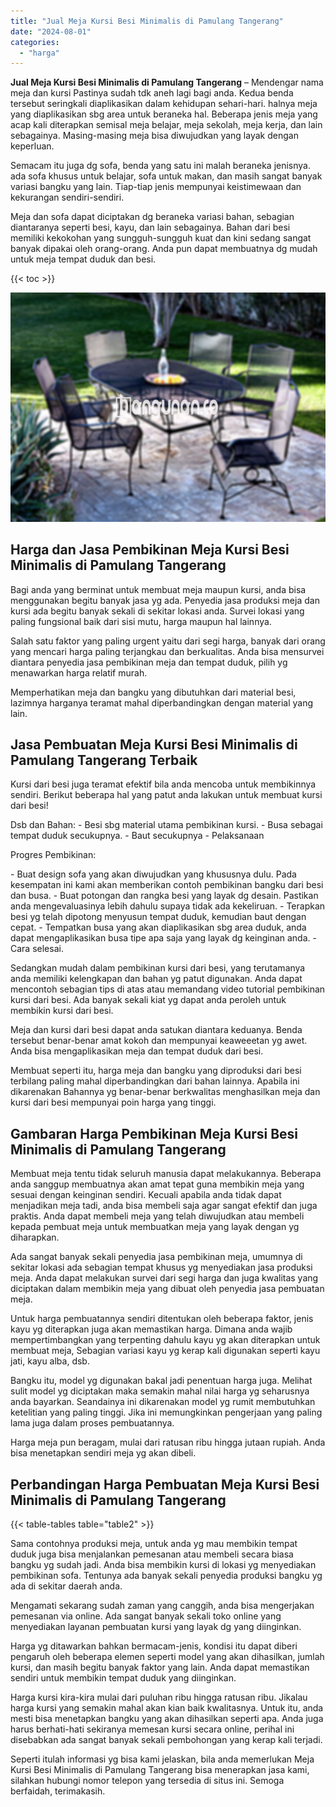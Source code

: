 ```yaml
---
title: "Jual Meja Kursi Besi Minimalis di Pamulang Tangerang"
date: "2024-08-01"
categories: 
  - "harga"
---
```


**Jual Meja Kursi Besi Minimalis di Pamulang Tangerang** – Mendengar nama meja dan kursi Pastinya sudah tdk aneh lagi bagi anda. Kedua benda tersebut seringkali diaplikasikan dalam kehidupan sehari-hari. halnya meja yang diaplikasikan sbg area untuk beraneka hal. Beberapa jenis meja yang acap kali diterapkan semisal meja belajar, meja sekolah, meja kerja, dan lain sebagainya. Masing-masing meja bisa diwujudkan yang layak dengan keperluan.

Semacam itu juga dg sofa, benda yang satu ini malah beraneka jenisnya. ada sofa khusus untuk belajar, sofa untuk makan, dan masih sangat banyak variasi bangku yang lain. Tiap-tiap jenis mempunyai keistimewaan dan kekurangan sendiri-sendiri.

Meja dan sofa dapat diciptakan dg beraneka variasi bahan, sebagian diantaranya seperti besi, kayu, dan lain sebagainya. Bahan dari besi memiliki kekokohan yang sungguh-sungguh kuat dan kini sedang sangat banyak dipakai oleh orang-orang. Anda pun dapat membuatnya dg mudah untuk meja tempat duduk dan besi.

{{< toc >}}

![Jual Meja Kursi Besi Minimalis di Pamulang Tangerang](/images/jual-meja-besi-murah12.png)

## Harga dan Jasa Pembikinan Meja Kursi Besi Minimalis di Pamulang Tangerang

Bagi anda yang berminat untuk membuat meja maupun kursi, anda bisa menggunakan begitu banyak jasa yg ada. Penyedia jasa produksi meja dan kursi ada begitu banyak sekali di sekitar lokasi anda. Survei lokasi yang paling fungsional baik dari sisi mutu, harga maupun hal lainnya.

Salah satu faktor yang paling urgent yaitu dari segi harga, banyak dari orang yang mencari harga paling terjangkau dan berkualitas. Anda bisa mensurvei diantara penyedia jasa pembikinan meja dan tempat duduk, pilih yg menawarkan harga relatif murah.

Memperhatikan meja dan bangku yang dibutuhkan dari material besi, lazimnya harganya teramat mahal diperbandingkan dengan material yang lain.

## Jasa Pembuatan Meja Kursi Besi Minimalis di Pamulang Tangerang Terbaik

Kursi dari besi juga teramat efektif bila anda mencoba untuk membikinnya sendiri. Berikut beberapa hal yang patut anda lakukan untuk membuat kursi dari besi!

Dsb dan Bahan: - Besi sbg material utama pembikinan kursi. - Busa sebagai tempat duduk secukupnya. - Baut secukupnya - Pelaksanaan

Progres Pembikinan:

\- Buat design sofa yang akan diwujudkan yang khususnya dulu. Pada kesempatan ini kami akan memberikan contoh pembikinan bangku dari besi dan busa. - Buat potongan dan rangka besi yang layak dg desain. Pastikan anda mengevaluasinya lebih dahulu supaya tidak ada kekeliruan. - Terapkan besi yg telah dipotong menyusun tempat duduk, kemudian baut dengan cepat. - Tempatkan busa yang akan diaplikasikan sbg area duduk, anda dapat mengaplikasikan busa tipe apa saja yang layak dg keinginan anda. - Cara selesai.

Sedangkan mudah dalam pembikinan kursi dari besi, yang terutamanya anda memiliki kelengkapan dan bahan yg patut digunakan. Anda dapat mencontoh sebagian tips di atas atau memandang video tutorial pembikinan kursi dari besi. Ada banyak sekali kiat yg dapat anda peroleh untuk membikin kursi dari besi.

Meja dan kursi dari besi dapat anda satukan diantara keduanya. Benda tersebut benar-benar amat kokoh dan mempunyai keaweeetan yg awet. Anda bisa mengaplikasikan meja dan tempat duduk dari besi.

Membuat seperti itu, harga meja dan bangku yang diproduksi dari besi terbilang paling mahal diperbandingkan dari bahan lainnya. Apabila ini dikarenakan Bahannya yg benar-benar berkwalitas menghasilkan meja dan kursi dari besi mempunyai poin harga yang tinggi.

## Gambaran Harga Pembikinan Meja Kursi Besi Minimalis di Pamulang Tangerang

Membuat meja tentu tidak seluruh manusia dapat melakukannya. Beberapa anda sanggup membuatnya akan amat tepat guna membikin meja yang sesuai dengan keinginan sendiri. Kecuali apabila anda tidak dapat menjadikan meja tadi, anda bisa membeli saja agar sangat efektif dan juga praktis. Anda dapat membeli meja yang telah diwujudkan atau membeli kepada pembuat meja untuk membuatkan meja yang layak dengan yg diharapkan.

Ada sangat banyak sekali penyedia jasa pembikinan meja, umumnya di sekitar lokasi ada sebagian tempat khusus yg menyediakan jasa produksi meja. Anda dapat melakukan survei dari segi harga dan juga kwalitas yang diciptakan dalam membikin meja yang dibuat oleh penyedia jasa pembuatan meja.

Untuk harga pembuatannya sendiri ditentukan oleh beberapa faktor, jenis kayu yg diterapkan juga akan memastikan harga. Dimana anda wajib mempertimbangkan yang terpenting dahulu kayu yg akan diterapkan untuk membuat meja, Sebagian variasi kayu yg kerap kali digunakan seperti kayu jati, kayu alba, dsb.

Bangku itu, model yg digunakan bakal jadi penentuan harga juga. Melihat sulit model yg diciptakan maka semakin mahal nilai harga yg seharusnya anda bayarkan. Seandainya ini dikarenakan model yg rumit membutuhkan ketelitian yang paling tinggi. Jika ini memungkinkan pengerjaan yang paling lama juga dalam proses pembuatannya.

Harga meja pun beragam, mulai dari ratusan ribu hingga jutaan rupiah. Anda bisa menetapkan sendiri meja yg akan dibeli.

## Perbandingan Harga Pembuatan Meja Kursi Besi Minimalis di Pamulang Tangerang

{{< table-tables table="table2" >}}

Sama contohnya produksi meja, untuk anda yg mau membikin tempat duduk juga bisa menjalankan pemesanan atau membeli secara biasa bangku yg sudah jadi. Anda bisa membikin kursi di lokasi yg menyediakan pembikinan sofa. Tentunya ada banyak sekali penyedia produksi bangku yg ada di sekitar daerah anda.

Mengamati sekarang sudah zaman yang canggih, anda bisa mengerjakan pemesanan via online. Ada sangat banyak sekali toko online yang menyediakan layanan pembuatan kursi yang layak dg yang diinginkan.

Harga yg ditawarkan bahkan bermacam-jenis, kondisi itu dapat diberi pengaruh oleh beberapa elemen seperti model yang akan dihasilkan, jumlah kursi, dan masih begitu banyak faktor yang lain. Anda dapat memastikan sendiri untuk membikin tempat duduk yang diinginkan.

Harga kursi kira-kira mulai dari puluhan ribu hingga ratusan ribu. Jikalau harga kursi yang semakin mahal akan kian baik kwalitasnya. Untuk itu, anda mesti bisa menetapkan bangku yang akan dihasilkan seperti apa. Anda juga harus berhati-hati sekiranya memesan kursi secara online, perihal ini disebabkan ada sangat banyak sekali pembohongan yang kerap kali terjadi.

Seperti itulah informasi yg bisa kami jelaskan, bila anda memerlukan Meja Kursi Besi Minimalis di Pamulang Tangerang bisa menerapkan jasa kami, silahkan hubungi nomor telepon yang tersedia di situs ini. Semoga berfaidah, terimakasih.
